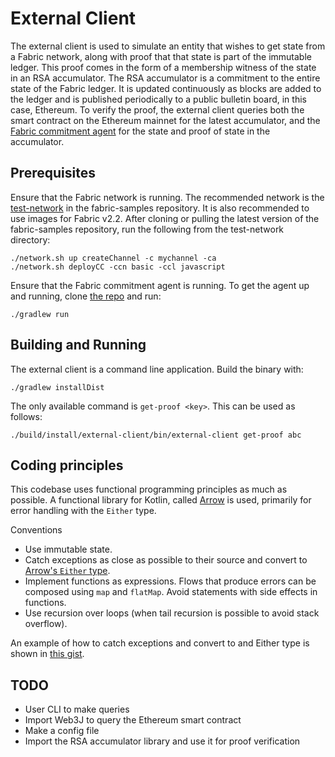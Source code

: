 # External Client

The external client is used to simulate an entity that wishes to get state from
a Fabric network, along with proof that that state is part of the immutable
ledger. This proof comes in the form of a membership witness of the state in an
RSA accumulator. The RSA accumulator is a commitment to the entire state of the
Fabric ledger. It is updated continuously as blocks are added to the ledger and
is published periodically to a public bulletin board, in this case, Ethereum. To
verify the proof, the external client queries both the smart contract on the
Ethereum mainnet for the latest accumulator, and the [Fabric commitment
agent](https://github.com/dlt-interoperability/commitment-agent) for the state
and proof of state in the accumulator.

## Prerequisites

Ensure that the Fabric network is running. The recommended network is the
[test-network](https://github.com/hyperledger/fabric-samples/tree/master/test-network)
in the fabric-samples repository. It is also recommended to use images for
Fabric v2.2. After cloning or pulling the latest version of the fabric-samples
repository, run the following from the test-network directory:

```
./network.sh up createChannel -c mychannel -ca
./network.sh deployCC -ccn basic -ccl javascript
```

Ensure that the Fabric commitment agent is running. To get the agent up and
running, clone [the
repo](https://github.com/dlt-interoperability/commitment-agent) and run:

```
./gradlew run
```

## Building and Running

The external client is a command line application. Build the binary with:

```
./gradlew installDist
```

The only available command is `get-proof <key>`. This can be used as follows:

```
./build/install/external-client/bin/external-client get-proof abc
```

## Coding principles

This codebase uses functional programming principles as much as possible. A
functional library for Kotlin, called [Arrow](https://arrow-kt.io/docs/core/) is
used, primarily for error handling with the `Either` type.

Conventions

- Use immutable state.
- Catch exceptions as close as possible to their source and convert to [Arrow's
  `Either`
  type](https://arrow-kt.io/docs/apidocs/arrow-core-data/arrow.core/-either/).
- Implement functions as expressions. Flows that produce errors can be composed
  using `map` and `flatMap`. Avoid statements with side effects in functions.
- Use recursion over loops (when tail recursion is possible to avoid stack overflow).

An example of how to catch exceptions and convert to and Either type is shown in
[this gist](https://gist.github.com/airvin/79f1fb2a3821a9e5d227db3ee9561f42).

## TODO

- User CLI to make queries
- Import Web3J to query the Ethereum smart contract
- Make a config file
- Import the RSA accumulator library and use it for proof verification
